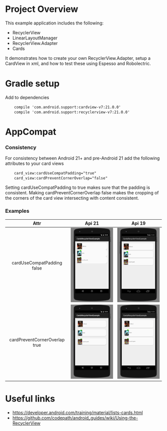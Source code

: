 # Project Overview
This example application includes the following: 
* RecyclerView
* LinearLayoutManager
* RecyclerView.Adapter
* Cards
 
It demonstrates how to create your own RecyclerView.Adapter, setup a CardView in xml, and how to test these using Espesso and Robolectric. 


# Gradle setup
Add to dependencies
```
    compile 'com.android.support:cardview-v7:21.0.0'
    compile 'com.android.support:recyclerview-v7:21.0.0'
```

# AppCompat
### Consistency
For consistency between Android 21+ and pre-Android 21 add the following attributes to your card views 
```
    card_view:cardUseCompatPadding="true"
    card_view:cardPreventCornerOverlap="false"

```
Setting cardUseCompatPadding to true makes sure that the padding is consistent. Making cardPreventCornerOverlap false makes the cropping of the corners of the card view intersecting with content consistent. 
### Examples

Attr | Api 21 | Api 19
:----: | ------ | ------
cardUseCompatPadding false | ![API 21 padding](https://github.com/oakesja/androidExamples/blob/master/features/CardsRecyclerViewExample/images/api21UseCompatPaddingFalse.png) | ![API 19 padding](https://github.com/oakesja/androidExamples/blob/master/features/CardsRecyclerViewExample/images/api19CompatPaddingFalse.png)
cardPreventCornerOverlap true | ![API 21 corners](https://github.com/oakesja/androidExamples/blob/master/features/CardsRecyclerViewExample/images/api21PreventCornerOverlapTrue.png) | ![API 19 corners](https://github.com/oakesja/androidExamples/blob/master/features/CardsRecyclerViewExample/images/api19PreventCornerOverlapTrue.png)


# Useful links
* https://developer.android.com/training/material/lists-cards.html
* https://github.com/codepath/android_guides/wiki/Using-the-RecyclerView



